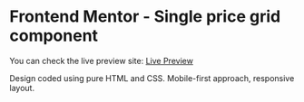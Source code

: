 # Frontend Mentor - Single price grid component

You can check the live preview site:
[Live Preview](https://singlepricegrid-lucascarvalho01.netlify.app)

Design coded using pure HTML and CSS.
Mobile-first approach, responsive layout.
